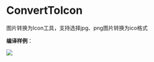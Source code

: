 # ConvertToIcon
图片转换为Icon工具，支持选择jpg、png图片转换为ico格式

**编译样例**：

![](G:\NetWorkplace\054_ConvertToIcon\ConvertToIcon\样例一.png)
